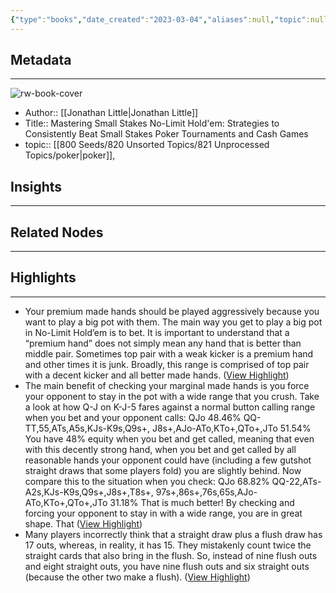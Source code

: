 ```yaml
---
{"type":"books","date_created":"2023-03-04","aliases":null,"topic":null,"url":null,"layout":null,"banner":null,"dg-publish":true,"tags":null,"permalink":"/300-biblio/100-books/mastering-small-stakes-no-limit-hold-em-strategies-to-consistently-beat-small-stakes-poker-tournaments-and-cash-games/","dgPassFrontmatter":true,"created":"2023-10-20T12:44:19.000-05:00","updated":"2023-10-20T12:44:19.000-05:00"}
---
```


## Metadata
---
![rw-book-cover](https://readwise-assets.s3.amazonaws.com/media/reader/parsed_document_assets/38006170/cover-cover.jpeg)
- Author:: [[Jonathan Little\|Jonathan Little]]
- Title:: Mastering Small Stakes No-Limit Hold'em: Strategies to Consistently Beat Small Stakes Poker Tournaments and Cash Games
- topic:: [[800 Seeds/820 Unsorted Topics/821 Unprocessed Topics/poker\|poker]], 



## Insights
---
## Related Nodes
---

## Highlights 
---
- Your premium made hands should be played aggressively because you want to play a big pot with them. The main way you get to play a big pot in No-Limit Hold’em is to bet. It is important to understand that a “premium hand” does not simply mean any hand that is better than middle pair. Sometimes top pair with a weak kicker is a premium hand and other times it is junk. Broadly, this range is comprised of top pair with a decent kicker and all better made hands. ([View Highlight](https://read.readwise.io/read/01gtq1hpxqz1yfm4f3g077rzft))
- The main benefit of checking your marginal made hands is you force your opponent to stay in the pot with a wide range that you crush. Take a look at how Q-J on K-J-5 fares against a normal button calling range when you bet and your opponent calls:
  QJo
  48.46%
  QQ-TT,55,ATs,A5s,KJs-K9s,Q9s+, J8s+,AJo-ATo,KTo+,QTo+,JTo
  51.54%
  You have 48% equity when you bet and get called, meaning that even with this decently strong hand, when you bet and get called by all reasonable hands your opponent could have (including a few gutshot straight draws that some players fold) you are slightly behind.
  Now compare this to the situation when you check:
  QJo
  68.82%
  QQ-22,ATs-A2s,KJs-K9s,Q9s+,J8s+,T8s+, 97s+,86s+,76s,65s,AJo-ATo,KTo+,QTo+,JTo
  31.18%
  That is much better! By checking and forcing your opponent to stay in with a wide range, you are in great shape. That ([View Highlight](https://read.readwise.io/read/01gtq1w86ptz41ss08jzhyjg29))
- Many players incorrectly think that a straight draw plus a flush draw has 17 outs, whereas, in reality, it has 15. They mistakenly count twice the straight cards that also bring in the flush. So, instead of nine flush outs and eight straight outs, you have nine flush outs and six straight outs (because the other two make a flush). ([View Highlight](https://read.readwise.io/read/01gtq22mrpm6e6yqad61xebqf4))
